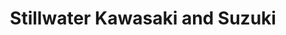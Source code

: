 ---
title: "Stillwater Kawasaki and Suzuki"
url: /stillwater/stillwater-kawasaki-and-suzuki/
shop: motorcycle
---